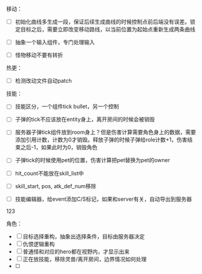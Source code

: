 移动：
- [ ] 初始化曲线多生成一段，保证后续生成曲线的时候控制点前后端没有误差。锁定目标之后，需要立即改变移动路线，以当前位置为起始点重新生成两条曲线
- [ ] 抽象一个输入组件，专门处理输入
- [ ] 怪物移动不要有转折


热更：
- [ ] 检测改动文件自动patch


技能：
- [ ] 技能区分，一个组件tick bullet，另一个控制
- [ ] 子弹的tick不应该放在entity身上，离开房间的时候会被销毁
- [ ] 服务器子弹tick组件放到room身上？但是伤害计算需要角色身上的数据，需要添加引用计数，计数为0才销毁。释放子弹的时候子弹给role计数+1，伤害结束之后-1，如果此时为0，销毁角色
- [ ] 子弹tick的时候使用pet的位置，伤害计算把pet替换为pet的owner
- [ ] hit_count不能放在skill_list中
- [ ] skill_start, pos, atk_def_num移除
- [ ] 技能编辑器，给event添加C/S标记，如果和server有关，自动导出到服务器


123


角色：
- [ ] 目标选择重构，抽象出选择条件，目标由服务器决定
- [ ] 仇恨逻辑重构
- [ ] 普通怪和对应的hero都在视野内，才显示出来
- [ ] 正在放技能，移除灵兽/离开房间，边界情况如何处理
- [ ] 

